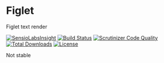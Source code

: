 # Figlet
Figlet text render

[![SensioLabsInsight](https://insight.sensiolabs.com/projects/4ff60a14-e810-493e-9997-c77d99ffcd32/mini.png)](https://insight.sensiolabs.com/projects/4ff60a14-e810-493e-9997-c77d99ffcd32)
[![Build Status](https://scrutinizer-ci.com/g/povils/figlet/badges/build.png?b=master)](https://scrutinizer-ci.com/g/povils/figlet/build-status/master)
[![Scrutinizer Code Quality](https://scrutinizer-ci.com/g/povils/figlet/badges/quality-score.png?b=master)](https://scrutinizer-ci.com/g/povils/figlet/?branch=master)
[![Total Downloads](https://poser.pugx.org/povils/figlet/downloads)](https://packagist.org/packages/povils/figlet)
[![License](https://poser.pugx.org/povils/figlet/license)](https://packagist.org/packages/povils/figlet)

Not stable
